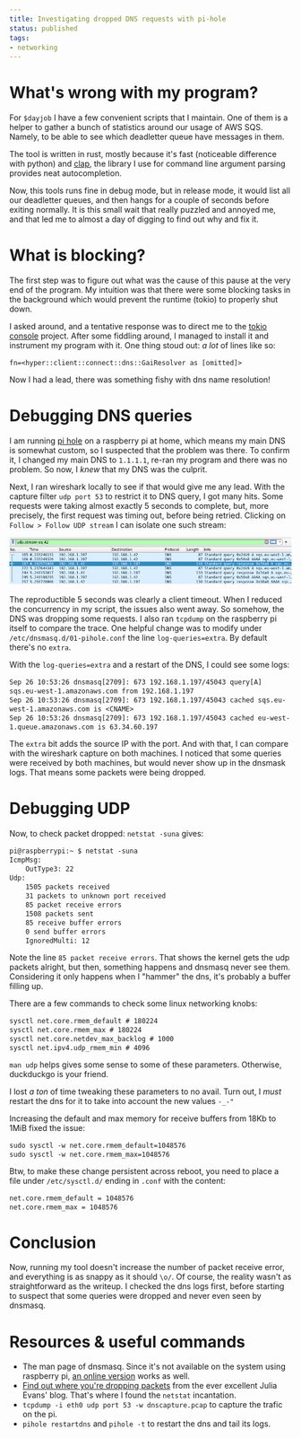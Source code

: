 ```yaml
---
title: Investigating dropped DNS requests with pi-hole
status: published
tags:
- networking
---
```


# What's wrong with my program?

For `$dayjob` I have a few convenient scripts that I maintain. One of them is a helper to gather a bunch of statistics around our usage of AWS SQS. Namely, to be able to see which deadletter queue have messages in them.

The tool is written in rust, mostly because it's fast (noticeable difference with python) and [clap](https://github.com/clap-rs/clap), the library I use for command line argument parsing provides neat autocompletion.

Now, this tools runs fine in debug mode, but in release mode, it would list all our deadletter queues, and then hangs for a couple of seconds before exiting normally. It is this small wait that really puzzled and annoyed me, and that led me to almost a day of digging to find out why and fix it.


# What is blocking?

The first step was to figure out what was the cause of this pause at the very end of the program. My intuition was that there were some blocking tasks in the background which would prevent the runtime (tokio) to properly shut down.

I asked around, and a tentative response was to direct me to the [tokio console](https://github.com/tokio-rs/console) project. After some fiddling around, I managed to install it and instrument my program with it. One thing stoud out: *a lot* of lines like so:

```
fn=<hyper::client::connect::dns::GaiResolver as [omitted]>
```

Now I had a lead, there was something fishy with dns name resolution!


# Debugging DNS queries

I am running [pi hole](https://pi-hole.net/) on a raspberry pi at home, which means my main DNS is somewhat custom, so I suspected that the problem was there. To confirm it, I changed my main DNS to `1.1.1.1`, re-ran my program and there was no problem.
So now, I *knew* that my DNS was the culprit.

Next, I ran wireshark locally to see if that would give me any lead. With the capture filter `udp port 53` to restrict it to DNS query, I got many hits. Some requests were taking almost exactly 5 seconds to complete, but, more precisely, the first request was timing out, before being retried. Clicking on `Follow > Follow UDP stream` I can isolate one such stream:

![isolating one UDP stream](/static/2021-09-26-pihole-dropping-dns-requests/wireshark01.png)

The reproductible 5 seconds was clearly a client timeout. When I reduced the concurrency in my script, the issues also went away. So somehow, the DNS was dropping some requests.
I also ran `tcpdump` on the raspberry pi itself to compare the trace.
One helpful change was to modify under `/etc/dnsmasq.d/01-pihole.conf` the line `log-queries=extra`. By default there's no `extra`.

With the `log-queries=extra` and a restart of the DNS, I could see some logs:

```
Sep 26 10:53:26 dnsmasq[2709]: 673 192.168.1.197/45043 query[A] sqs.eu-west-1.amazonaws.com from 192.168.1.197
Sep 26 10:53:26 dnsmasq[2709]: 673 192.168.1.197/45043 cached sqs.eu-west-1.amazonaws.com is <CNAME>
Sep 26 10:53:26 dnsmasq[2709]: 673 192.168.1.197/45043 cached eu-west-1.queue.amazonaws.com is 63.34.60.197
```

The `extra` bit adds the source IP with the port. And with that, I can compare with the wireshark capture on both machines. I noticed that some queries were received by both machines, but would never show up in the dnsmask logs. That means some packets were being dropped.


# Debugging UDP

Now, to check packet dropped: `netstat -suna` gives:

```
pi@raspberrypi:~ $ netstat -suna
IcmpMsg:
    OutType3: 22
Udp:
    1505 packets received
    31 packets to unknown port received
    85 packet receive errors
    1508 packets sent
    85 receive buffer errors
    0 send buffer errors
    IgnoredMulti: 12
```

Note the line `85 packet receive errors`. That shows the kernel gets the udp packets alright, but then, something happens and dnsmasq never see them. Considering it only happens when I "hammer" the dns, it's probably a buffer filling up.

There are a few commands to check some linux networking knobs:
```
sysctl net.core.rmem_default # 180224
sysctl net.core.rmem_max # 180224
sysctl net.core.netdev_max_backlog # 1000
sysctl net.ipv4.udp_rmem_min # 4096
```
`man udp` helps gives some sense to some of these parameters. Otherwise, duckduckgo is your friend.

I lost *a ton* of time tweaking these parameters to no avail. Turn out, I *must* restart the dns for it to take into account the new values `-_-"`

Increasing the default and max memory for receive buffers from 18Kb to 1MiB fixed the issue:

```
sudo sysctl -w net.core.rmem_default=1048576
sudo sysctl -w net.core.rmem_max=1048576
```

Btw, to make these change persistent across reboot, you need to place a file under `/etc/sysctl.d/` ending in `.conf` with the content:

```
net.core.rmem_default = 1048576
net.core.rmem_max = 1048576
```

# Conclusion

Now, running my tool doesn't increase the number of packet receive error, and everything is as snappy as it should `\o/`.
Of course, the reality wasn't as straightforward as the writeup. I checked the dns logs first, before starting to suspect that some queries were dropped and never even seen by dnsmasq.


# Resources & useful commands

* The man page of dnsmasq. Since it's not available on the system using raspberry pi, [an online version](https://thekelleys.org.uk/dnsmasq/docs/dnsmasq-man.html) works as well.
* [Find out where you're dropping packets](https://jvns.ca/blog/2016/08/24/find-out-where-youre-dropping-packets/) from the ever excellent Julia Evans' blog. That's where I found the `netstat` incantation.
* `tcpdump -i eth0 udp port 53 -w dnscapture.pcap` to capture the trafic on the pi.
* `pihole restartdns` and `pihole -t` to restart the dns and tail its logs.

